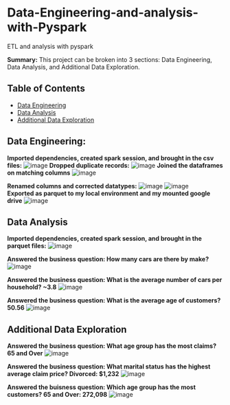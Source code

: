 # Data-Engineering-and-analysis-with-Pyspark   
ETL and analysis with pyspark    
    
**Summary:** This project can be broken into 3 sections: Data Engineering, Data Analysis, and Additional Data Exploration.
## Table of Contents
- [Data Engineering](#data-engineering)
- [Data Analysis](#data-analysis)  
- [Additional Data Exploration](#additional-data-exploration)  

  
## Data Engineering:
**Imported dependencies, created spark session, and brought in the csv files:**
![image](https://github.com/dclaxto1/Data-Engineering-and-analysis-with-Pyspark/assets/128431134/d46c0463-b4db-4a71-bbbc-696206006883)
**Dropped duplicate records:**
![image](https://github.com/dclaxto1/Data-Engineering-and-analysis-with-Pyspark/assets/128431134/a9738221-ee20-43f8-8f40-562c90d4f262)
**Joined the dataframes on matching columns**
![image](https://github.com/dclaxto1/Data-Engineering-and-analysis-with-Pyspark/assets/128431134/de158c1e-3f67-4ee7-8a06-edc086f8c1e4)

**Renamed columns and corrected datatypes:**
![image](https://github.com/dclaxto1/Data-Engineering-and-analysis-with-Pyspark/assets/128431134/866f0d59-9df7-4598-b472-cb8131471051)
![image](https://github.com/dclaxto1/Data-Engineering-and-analysis-with-Pyspark/assets/128431134/fb83b6d2-7af9-4d0f-9505-4ef73332ed91) <br />
**Exported as parquet to my local environment and my mounted google drive**
![image](https://github.com/dclaxto1/Data-Engineering-and-analysis-with-Pyspark/assets/128431134/a2f08316-3d47-4328-aa85-0fef3c4d53e2)

## Data Analysis
**Imported dependencies, created spark session, and brought in the parquet files:**
![image](https://github.com/dclaxto1/Data-Engineering-and-analysis-with-Pyspark/assets/128431134/ed84f5db-0986-42ee-9a93-0d7f5ef241a1)

**Answered the business question: How many cars are there by make?**
![image](https://github.com/dclaxto1/Data-Engineering-and-analysis-with-Pyspark/assets/128431134/1f2e9c6f-5a45-4f17-b874-b38f1500de85)

**Answered the business question: What is the average number of cars per household? ~3.8**
![image](https://github.com/dclaxto1/Data-Engineering-and-analysis-with-Pyspark/assets/128431134/3e5bb5ca-19bb-4862-8bdf-52422430367c) <br />

**Answered the business question: What is the average age of customers? 50.56**
![image](https://github.com/dclaxto1/Data-Engineering-and-analysis-with-Pyspark/assets/128431134/9fb38ad8-6236-4f17-a280-5fa54f7d1c3a)

## Additional Data Exploration
**Answered the business question: What age group has the most claims? 65 and Over**
![image](https://github.com/dclaxto1/Data-Engineering-and-analysis-with-Pyspark/assets/128431134/783cc203-898e-44a7-992e-b98b11873e5e)

**Answered the business question: What marital status has the highest average claim price? Divorced: $1,232**
![image](https://github.com/dclaxto1/Data-Engineering-and-analysis-with-Pyspark/assets/128431134/d544a967-b59b-4626-823f-05f43be71092) 

**Answered the buisness question: Which age group has the most customers? 65 and Over: 272,098**
![image](https://github.com/dclaxto1/Data-Engineering-and-analysis-with-Pyspark/assets/128431134/47dbd6ea-8e9b-488d-b5b6-9d031ed55fd2)




